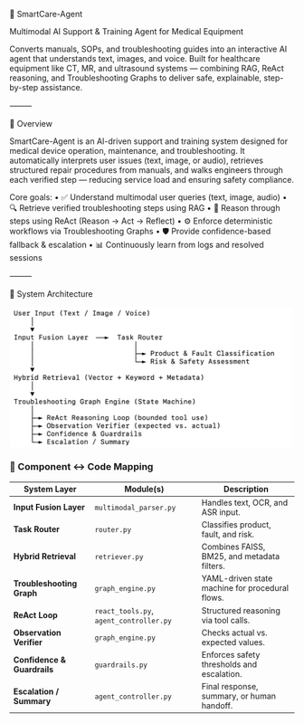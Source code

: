 🧠 SmartCare-Agent

Multimodal AI Support & Training Agent for Medical Equipment

Converts manuals, SOPs, and troubleshooting guides into an interactive AI agent that understands text, images, and voice.
Built for healthcare equipment like CT, MR, and ultrasound systems — combining RAG, ReAct reasoning, and Troubleshooting Graphs to deliver safe, explainable, step-by-step assistance.

⸻

🚀 Overview

SmartCare-Agent is an AI-driven support and training system designed for medical device operation, maintenance, and troubleshooting.
It automatically interprets user issues (text, image, or audio), retrieves structured repair procedures from manuals, and walks engineers through each verified step — reducing service load and ensuring safety compliance.

Core goals:
	•	✅ Understand multimodal user queries (text, image, audio)
	•	🔍 Retrieve verified troubleshooting steps using RAG
	•	🧠 Reason through steps using ReAct (Reason → Act → Reflect)
	•	⚙️ Enforce deterministic workflows via Troubleshooting Graphs
	•	🛡️ Provide confidence-based fallback & escalation
	•	📊 Continuously learn from logs and resolved sessions

⸻

🧩 System Architecture
<p align="left">
  <img src="architecture_diagram.jpg" width="500" alt="SmartCare-Agent Architecture Diagram">
</p>

### 🔗 Component ↔ Code Mapping

| System Layer | Module(s) | Description |
|---------------|------------|--------------|
| **Input Fusion Layer** | `multimodal_parser.py` | Handles text, OCR, and ASR input. |
| **Task Router** | `router.py` | Classifies product, fault, and risk. |
| **Hybrid Retrieval** | `retriever.py` | Combines FAISS, BM25, and metadata filters. |
| **Troubleshooting Graph** | `graph_engine.py` | YAML-driven state machine for procedural flows. |
| **ReAct Loop** | `react_tools.py`, `agent_controller.py` | Structured reasoning via tool calls. |
| **Observation Verifier** | `graph_engine.py` | Checks actual vs. expected values. |
| **Confidence & Guardrails** | `guardrails.py` | Enforces safety thresholds and escalation. |
| **Escalation / Summary** | `agent_controller.py` | Final response, summary, or human handoff. |
